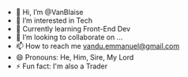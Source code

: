 - 👋 Hi, I’m @VanBlaise
- 👀 I’m interested in Tech
- 🌱 Currently learning Front-End Dev
- 💞️ I’m looking to collaborate on ...
- 📫 How to reach me vandu.emmanuel@gmail.com
- 😄 Pronouns: He, Him, Sire, My Lord
- ⚡ Fun fact: I'm also a Trader

<!---
VanBlaise/VanBlaise is a ✨ special ✨ repository because its `README.md` (this file) appears on your GitHub profile.
You can click the Preview link to take a look at your changes.
--->
